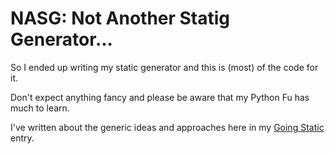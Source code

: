 # NASG: Not Another Statig Generator...

So I ended up writing my static generator and this is (most) of the code for it.

Don't expect anything fancy and please be aware that my Python Fu has much to learn.

I've written about the generic ideas and approaches here in my
[Going Static](https://petermolnar.net/going-static/) entry.
